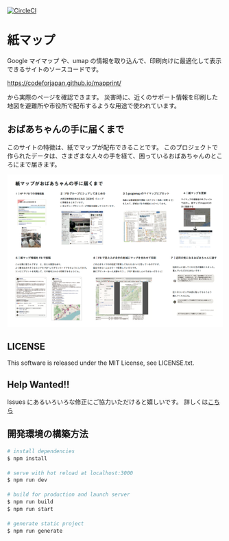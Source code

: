 [![CircleCI](https://circleci.com/gh/codeforjapan/mapprint/tree/master.svg?style=svg)](https://circleci.com/gh/codeforjapan/mapprint/tree/master)

紙マップ
===

Google マイマップ や、umap の情報を取り込んで、印刷向けに最適化して表示できるサイトのソースコードです。

https://codeforjapan.github.io/mapprint/

から実際のページを確認できます。
災害時に、近くのサポート情報を印刷した地図を避難所や市役所で配布するような用途で使われています。

## おばあちゃんの手に届くまで
このサイトの特徴は、紙でマップが配布できることです。
このプロジェクトで作られたデータは、さまざまな人々の手を経て、困っているおばあちゃんのところにまで届きます。

![kamimap_180713.png](static/kamimap_180713.png)

## LICENSE

This software is released under the MIT License, see LICENSE.txt.

## Help Wanted!!

Issues にあるいろいろな修正にご協力いただけると嬉しいです。
詳しくは[こちら](./CONTRIBUTE.md)

## 開発環境の構築方法

``` bash
# install dependencies
$ npm install

# serve with hot reload at localhost:3000
$ npm run dev

# build for production and launch server
$ npm run build
$ npm run start

# generate static project
$ npm run generate
```
